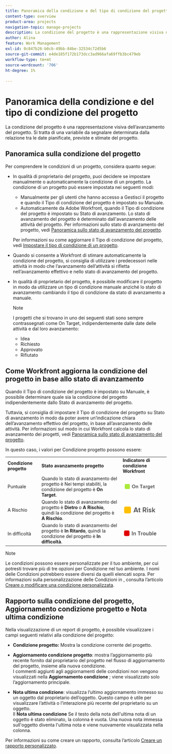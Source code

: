 ```yaml
---
title: Panoramica della condizione e del tipo di condizione del progetto
content-type: overview
product-area: projects
navigation-topic: manage-projects
description: La condizione del progetto è una rappresentazione visiva dell’avanzamento del progetto. Si tratta di una variabile da segnalare determinata dalla relazione tra le date pianificate, previste e stimate del progetto.
author: Alina
feature: Work Management
exl-id: 0c847b26-b0cb-49bb-84be-32534c72d5b6
source-git-commit: e4de185f172b173dcc3ad966afa69ffb3bc479eb
workflow-type: tm+mt
source-wordcount: '706'
ht-degree: 1%

---
```


# Panoramica della condizione e del tipo di condizione del progetto

<!-- Audited: 12/2023 -->

La condizione del progetto è una rappresentazione visiva dell’avanzamento del progetto. Si tratta di una variabile da segnalare determinata dalla relazione tra le date pianificate, previste e stimate del progetto.

## Panoramica sulla condizione del progetto

Per comprendere le condizioni di un progetto, considera quanto segue:

* In qualità di proprietario del progetto, puoi decidere se impostare manualmente o automaticamente la condizione di un progetto. La condizione di un progetto può essere impostata nei seguenti modi:

   * Manualmente per gli utenti che hanno accesso a Gestisci il progetto e quando il Tipo di condizione del progetto è impostato su Manuale.
   * Automaticamente da Adobe Workfront, quando il Tipo di condizione del progetto è impostato su Stato di avanzamento. Lo stato di avanzamento del progetto è determinato dall&#39;avanzamento delle attività del progetto. Per informazioni sullo stato di avanzamento del progetto, vedi [Panoramica sullo stato di avanzamento del progetto](../../../manage-work/projects/planning-a-project/project-progress-status.md).

  Per informazioni su come aggiornare il Tipo di condizione del progetto, vedi [Impostare il tipo di condizione di un progetto](../../../manage-work/projects/manage-projects/set-condition-type-for-project.md).

* Quando si consente a Workfront di stimare automaticamente la condizione del progetto, si consiglia di utilizzare i predecessori nelle attività in modo che l’avanzamento dell’attività si rifletta nell’avanzamento effettivo e nello stato di avanzamento del progetto.
* In qualità di proprietario del progetto, è possibile modificare il progetto in modo da utilizzare un tipo di condizione manuale anziché lo stato di avanzamento cambiando il tipo di condizione da stato di avanzamento a manuale.

  >[!NOTE]
  >
  >I progetti che si trovano in uno dei seguenti stati sono sempre contrassegnati come On Target, indipendentemente dalle date delle attività e dal loro avanzamento:
  >
  >* Idea
  >* Richiesto
  >* Approvato
  >* Rifiutato

<!--
<div data-mc-conditions="QuicksilverOrClassic.Draft mode">
<h2>Set the Condition Type for a project</h2>
<p data-mc-conditions="QuicksilverOrClassic.Draft mode">(NOTE: drafted here and moved it to a separate article: /Content/Manage work/Projects/Manage projects/set-condition-type-for-project.htm)</p>
<ol>
<li value="1">Go to the project for which you want to update the Condition Type. </li>
<li value="2"> <p>  Click the <strong>More</strong> menu <img src="assets/qs-more-menu.png"> to the right of the project name, then click <strong>Edit</strong>.  <br> </p> </li>
<li value="3">In the <strong>Condition Type</strong> field, choose one of the following:
<ul>
<li><p><strong>Manual:</strong> The project owner sets the Condition on the project manually.</p><p data-mc-conditions="QuicksilverOrClassic.Quicksilver">In this case, the project owner can update the Condition of the project in the project header, or the Project Details section. </p></li>
<li><p><strong>Progress Status:</strong> Workfront sets the Condition based on the Progress Status of the project. <br></p></li>
</ul></li>
<li value="4">Click <strong>Save Changes</strong>. </li>
</ol>
</div>
-->

## Come Workfront aggiorna la condizione del progetto in base allo stato di avanzamento

Quando il Tipo di condizione del progetto è impostato su Manuale, è possibile determinare quale sia la condizione del progetto indipendentemente dallo Stato di avanzamento del progetto.

Tuttavia, si consiglia di impostare il Tipo di condizione del progetto su Stato di avanzamento in modo da poter avere un’indicazione chiara dell’avanzamento effettivo del progetto, in base all’avanzamento delle attività. Per informazioni sul modo in cui Workfront calcola lo stato di avanzamento dei progetti, vedi [Panoramica sullo stato di avanzamento del progetto](../../../manage-work/projects/planning-a-project/project-progress-status.md).

In questo caso, i valori per Condizione progetto possono essere:

<table style="table-layout:auto"> 
 <col> 
 <col> 
 <col> 
 <col> 
 <tbody> 
  <tr> 
   <td><strong>Condizione progetto</strong></td> 
   <td><strong>Stato avanzamento progetto</strong></td> 
   <td><strong>Indicatore di condizione Workfront</strong></td> 
   <td> </td> 
  </tr> 
  <tr> 
   <td>Puntuale</td> 
   <td>Quando lo stato di avanzamento del progetto è Nei tempi stabiliti, la condizione del progetto è <strong>On Target</strong>. </td> 
   <td> <img src="assets/on-target-condition-icon.png"> </td> 
   <td> </td> 
  </tr> 
  <tr> 
   <td>A Rischio</td> 
   <td>Quando lo stato di avanzamento del progetto è <strong>Dietro</strong> o <strong>A Rischio</strong>, quindi la condizione del progetto è <strong>A Rischio</strong>.</td> 
   <td> <img src="assets/at-risk-project-condition-icon.png"> </td> 
   <td> </td> 
  </tr> 
  <tr> 
   <td>In difficoltà</td> 
   <td>Quando lo stato di avanzamento del progetto è <strong>In Ritardo</strong>, quindi la condizione del progetto è <strong>In difficoltà</strong>. </td> 
   <td> <img src="assets/in-trouble-project-condition-icon.png"> </td> 
   <td> </td> 
  </tr> 
 </tbody> 
</table>

>[!NOTE]
>
>Le condizioni possono essere personalizzate per il tuo ambiente, per cui potresti trovare più di tre opzioni per Condizione nel tuo ambiente. I nomi delle Condizioni potrebbero essere diversi da quelli elencati sopra. Per informazioni sulla personalizzazione delle Condizioni in , consulta l’articolo [Creare o modificare una condizione personalizzata](../../../administration-and-setup/customize-workfront/create-manage-custom-conditions/create-edit-custom-conditions.md).

## Rapporto sulla condizione del progetto, Aggiornamento condizione progetto e Nota ultima condizione

Nella visualizzazione di un report di progetto, è possibile visualizzare i campi seguenti relativi alla condizione del progetto:

* **Condizione progetto:** Mostra la condizione corrente del progetto.
* **Aggiornamento condizione progetto**: mostra l’aggiornamento più recente fornito dal proprietario del progetto nel flusso di aggiornamento del progetto, insieme alla nuova condizione.\
  I commenti aggiunti agli aggiornamenti delle condizioni non vengono visualizzati nella **Aggiornamento condizione** ; viene visualizzato solo l’aggiornamento principale.

* **Nota ultima condizione**: visualizza l’ultimo aggiornamento immesso su un oggetto dal proprietario dell’oggetto. Questo campo è utile per visualizzare l’attività o l’interazione più recente del proprietario su un oggetto.\
  Il **Nota ultima condizione** Se il testo della nota dell&#39;ultima nota di un oggetto è stato eliminato, la colonna è vuota. Una nuova nota immessa sull&#39;oggetto diventa l&#39;ultima nota e viene nuovamente visualizzata nella colonna.

Per informazioni su come creare un rapporto, consulta l’articolo [Creare un rapporto personalizzato](../../../reports-and-dashboards/reports/creating-and-managing-reports/create-custom-report.md).

